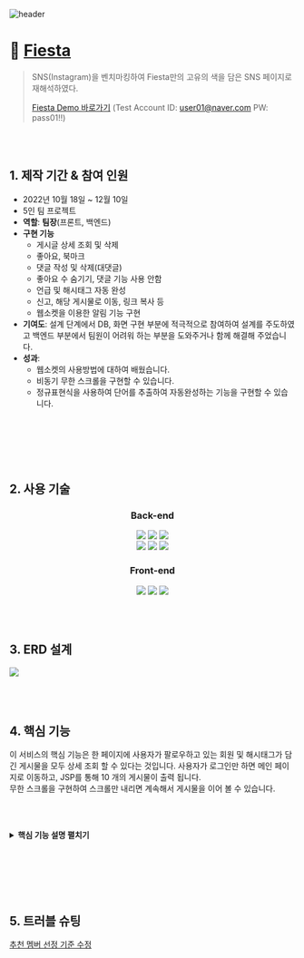 ![header](https://capsule-render.vercel.app/api?type=Waving&color=timeGradient&height=250&section=header&text=Fiesta&fontSize=60&animation=twinkling&fontColor=ffffff&fontAlign=80)

# :pushpin: [Fiesta](http://146.56.188.235:8080/)

>SNS(Instagram)을 벤치마킹하여 Fiesta만의 고유의 색을 담은 SNS 페이지로 재해석하였다.
>
>[Fiesta Demo 바로가기](http://146.56.188.235:8080/)
>(Test Account ID: user01@naver.com PW: pass01!!)

</br>
</br>

## 1. 제작 기간 & 참여 인원

- 2022년 10월 18일 ~ 12월 10일
- 5인 팀 프로젝트
- **역할**: **팀장**(프론트, 백엔드)
- **구현 기능**
  - 게시글 상세 조회 및 삭제
  - 좋아요, 북마크
  - 댓글 작성 및 삭제(대댓글)
  - 좋아요 수 숨기기, 댓글 기능 사용 안함
  - 언급 및 해시태그 자동 완성
  - 신고, 해당 게시물로 이동, 링크 복사 등
  - 웹소켓을 이용한 알림 기능 구현
- **기여도**: 설계 단계에서 DB, 화면 구현 부분에 적극적으로 참여하여 설계를 주도하였고 
      백엔드 부분에서 팀원이 어려워 하는 부분을 도와주거나 함께 해결해 주었습니다.
- **성과**: 
  - 웹소켓의 사용방법에 대하여 배웠습니다.
  - 비동기 무한 스크롤을 구현할 수 있습니다.
  - 정규표현식을 사용하여 단어를 추출하여 자동완성하는 기능을 구현할 수 있습니다.

</br></br>


</br></br>


## 2. 사용 기술

<div align="center">


### **Back-end**

<img src="https://img.shields.io/badge/Java11-007396?style=for-the-badge&logo=java&logoColor=white"> 
  <img src="https://img.shields.io/badge/Spring5.3.14-6DB33F?style=for-the-badge&logo=spring&logoColor=white">
  <img src="https://img.shields.io/badge/Oracle21C-F80000?style=for-the-badge&logo=oracle&logoColor=white">
  <br>
  <img src="https://img.shields.io/badge/Apache Tomcat9.0-F8DC75?style=for-the-badge&logo=apachetomcat&logoColor=white">
    <img src="https://img.shields.io/badge/Apache Maven-C71A36?style=for-the-badge&logo=ApacheMaven&logoColor=white">
    <img src="https://img.shields.io/badge/Spring Sequrity-6DB33F?style=for-the-badge&logo=SpringSecurity&logoColor=white">

### **Front-end**

  <img src="https://img.shields.io/badge/html5-E34F26?style=for-the-badge&logo=html5&logoColor=white"> 
  <img src="https://img.shields.io/badge/css-1572B6?style=for-the-badge&logo=css3&logoColor=white"> 
  <img src="https://img.shields.io/badge/javascript-F7DF1E?style=for-the-badge&logo=javascript&logoColor=black"> 

</div>

</br></br>

## 3. ERD 설계

<img src="/SNS 프로젝트.png">


</br></br>

## 4. 핵심 기능

이 서비스의 핵심 기능은 한 페이지에 사용자가 팔로우하고 있는 회원 및 해시태그가 담긴 게시물을 모두 상세 조회 할 수 있다는 것입니다. 
사용자가 로그인만 하면 메인 페이지로 이동하고, JSP를 통해 10 개의 게시물이 출력 됩니다.  
무한 스크롤을 구현하여 스크롤만 내리면 계속해서 게시물을 이어 볼 수 있습니다.

</br></br>

<details>
<summary><b>핵심 기능 설명 펼치기</b></summary>
<div markdown="1">




</br></br>

### 4.1. 전체 흐름

<img src="/spring.png">


</br></br>

### 4.2. 사용자 요청

- 사용자가 로그인을 하면 메인 페이지로 Redirect 합니다.


</br></br>

### 4.3. Controller

<img src="/controller.png">

- 요청 처리
  - Controller에서 화면 단에서 넘어온 요청을 Service 계층에 위임합니다.
- 결과 응답
  - Service 계층에서 넘어온 결과(map)을 model에 저장한 후 메인 페이지로 Forward 합니다.


</br></br>

### 4.4. Service

<img src="/service.png">


- 게시물 목록 조회
  - 조회할 게시물의 수 조회해 옵니다.
  - 게시물 수와 현재 페이지 번호를 매개변수로 하여 Pagination 객체를 생성합니다.
  - 여기서 현재 페이지가 1로 고정된 것은 JSP를 통해서 보여질 페이지만 불러오기 때문입니다.
  - Pagination 객체와 회원 번호를 매개변수로 하여 게시물 목록을 조회합니다.

</br></br>


### 4.5. Repository

<img src="/repository.png"> 

- pagination 객체를 이용하여 조회해 올 게시물의 시작점을 계산합니다.
- mybatis의 기능을 이용하기 위해 rowBounds 객체를 생성하고 
- mapper를 호출합니다.

</br></br>

### 4.6. Mapper

<img src="/mapper.png"> 

- 로그인 한 사용자의 메인 페이지에 출력할 게시물을 불러오는 SQL문 입니다.
- 사용자가 팔로우한 회원 및 팔로우한 해시태그 연관 게시물을 불러옵니다.
- 조회해 온 게시물은 다시 Repository - Service - Controller를 거쳐 화면에 출력 됩니다.

</br></br>
</div>
</details>

</br></br>

</br></br>



## 5. 트러블 슈팅

[추천 멤버 선정 기준 수정](https://github.com/FiestaUpdate/Fiesta/blob/main/troubleshooting/%EC%B6%94%EC%B2%9C%20%EB%A9%A4%EB%B2%84%20%EC%84%A0%EC%A0%95%20%EA%B8%B0%EC%A4%80.md)

</br>
